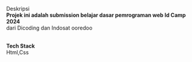 Deskripsi
<br><b>Projek ini adalah submission belajar dasar pemrograman web Id Camp 2024</b></br>
dari Dicoding dan Indosat ooredoo

<br><b>Tech Stack</b></br>
Html,Css

